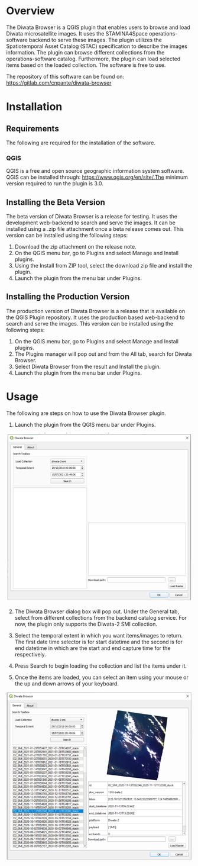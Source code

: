 # Overview
The Diwata Browser is a QGIS plugin that enables users to browse and load Diwata microsatellite images. It uses the STAMINA4Space operations-software backend to serve these images. The plugin utilizes the Spatiotemporal Asset Catalog (STAC) specification to describe the images information. The plugin can browse different collections from the operations-software catalog. Furthermore, the plugin can load selected items based on the loaded collection. The software is free to use.

The repository of this software can be found on: https://gitlab.com/cnpante/diwata-browser

# Installation

## Requirements
The following are required for the installation of the software.

### QGIS
QGIS is a free and open source geographic information system software. QGIS can be installed through: https://www.qgis.org/en/site/.The minimum version required to run the plugin is 3.0.

## Installing the Beta Version
The beta version of Diwata Browser is a release for testing. It uses the development web-backend to search and serve the images. It can be installed using a .zip file attachment once a beta release comes out. This version can be installed using the following steps:

1. Download the zip attachment on the release note.
2. On the QGIS menu bar, go to Plugins and select Manage and Install plugins.
3. Using the Install from ZIP tool, select the download zip file and install the plugin.
4. Launch the plugin from the menu bar under Plugins.


## Installing the Production Version
The production version of Diwata Browser is a release that is available on the QGIS Plugin repository. It uses the production based web-backend to search and serve the images. This version can be installed using the following steps:

1. On the QGIS menu bar, go to Plugins and select Manage and Install plugins.
2. The Plugins manager will pop out and from the All tab, search for Diwata Browser.
3. Select Diwata Browser from the result and Install the plugin.
4. Launch the plugin from the menu bar under Plugins.

# Usage

The following are steps on how to use the Diwata Browser plugin.

1. Launch the plugin from the QGIS menu bar under Plugins.

![Screenshot of the Diwata Browser for QGIS](images/diwata-browser.png)

2. The Diwata Browser dialog box will pop out. Under the General tab, select from different collections from the backend catalog service. For now, the plugin only supports the Diwata-2 SMI collection.

3. Select the temporal extent in which you want items/images to return. The first date time selector is for start datetime and the second is for end datetime in which are the start and end capture time for the respectively.

4. Press Search to begin loading the collection and list the items under it.

5. Once the items are loaded, you can select an item using your mouse or the up and down arrows of your keyboard.

![Screenshot of the Diwata Browser for QGIS with contents](images/diwata-browser-2.png)